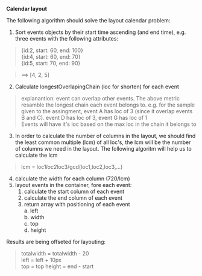 
**Calendar layout**  

The following algorithm should solve the layout calendar problem:  
1. Sort events objects by their start time ascending (and end time), e.g. three events with the following attributes:  
> {id:2, start: 60, end: 100}  
> {id:4, start: 60, end: 70}  
> {id:5, start: 70, end: 90}  

> ==> [4, 2, 5]  
 
2. Calculate longestOverlapingChain (loc for shorten) for each event 
> explanantion: event can overlap other events. The above metric
> resamble the longest chain each event belongs to.   e.g. for the
> sample given to the assingment, event A has loc of 3 (since it overlap
> events B and C). event D has loc of 3, event G has loc of 1  
> Events will have it's loc based on the max loc in the chain it belongs to 
  

3. In order to calculate the number of columns in the layout, we should find the least common multiple (lcm) of all loc's, the lcm will be the number of columns we need in the layout. The following algoritm will help us to calculate the lcm

> lcm = loc1*loc2*loc3/gcd(loc1,loc2,loc3,...)

4. calculate the width for each column (720/lcm)
5. layout events in the container, fore each event:
	1. calculate the start column of each event  
	2. calculate the end column of each event  
	3. return array with positioning of each event  
		a. left  
		b. width  
		c. top  
		d. height

Results are being offseted for layouting:

> totalwidth = totalwidth - 20  
> left = left + 10px  
> top = top
> height = end - start
